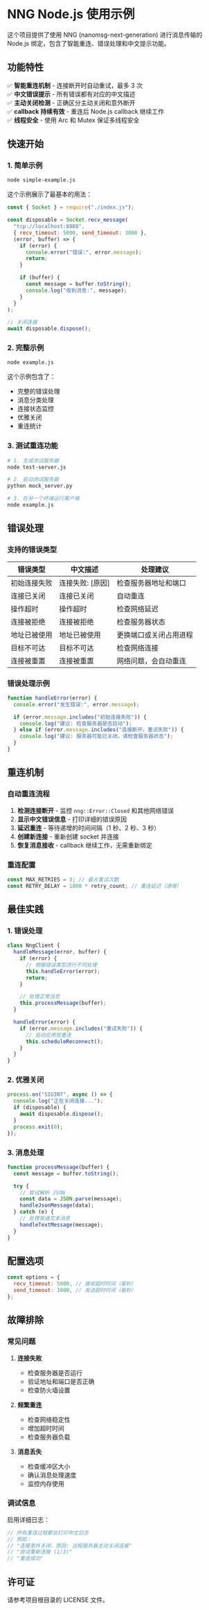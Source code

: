 # NNG Node.js 使用示例

这个项目提供了使用 NNG (nanomsg-next-generation) 进行消息传输的 Node.js 绑定，包含了智能重连、错误处理和中文提示功能。

## 功能特性

✅ **智能重连机制** - 连接断开时自动重试，最多 3 次  
✅ **中文错误提示** - 所有错误都有对应的中文描述  
✅ **主动关闭检测** - 正确区分主动关闭和意外断开  
✅ **callback 持续有效** - 重连后 Node.js callback 继续工作  
✅ **线程安全** - 使用 Arc 和 Mutex 保证多线程安全

## 快速开始

### 1. 简单示例

```bash
node simple-example.js
```

这个示例展示了最基本的用法：

```javascript
const { Socket } = require("./index.js");

const disposable = Socket.recv_message(
  "tcp://localhost:8888",
  { recv_timeout: 5000, send_timeout: 3000 },
  (error, buffer) => {
    if (error) {
      console.error("错误:", error.message);
      return;
    }

    if (buffer) {
      const message = buffer.toString();
      console.log("收到消息:", message);
    }
  }
);

// 关闭连接
await disposable.dispose();
```

### 2. 完整示例

```bash
node example.js
```

这个示例包含了：

- 完整的错误处理
- 消息分类处理
- 连接状态监控
- 优雅关闭
- 重连统计

### 3. 测试重连功能

```bash
# 1. 生成测试服务器
node test-server.js

# 2. 启动测试服务器
python mock_server.py

# 3. 在另一个终端运行客户端
node example.js
```

## 错误处理

### 支持的错误类型

| 错误类型     | 中文描述         | 处理建议               |
| ------------ | ---------------- | ---------------------- |
| 初始连接失败 | 连接失败: [原因] | 检查服务器地址和端口   |
| 连接已关闭   | 连接已关闭       | 自动重连               |
| 操作超时     | 操作超时         | 检查网络延迟           |
| 连接被拒绝   | 连接被拒绝       | 检查服务器状态         |
| 地址已被使用 | 地址已被使用     | 更换端口或关闭占用进程 |
| 目标不可达   | 目标不可达       | 检查网络连接           |
| 连接被重置   | 连接被重置       | 网络问题，会自动重连   |

### 错误处理示例

```javascript
function handleError(error) {
  console.error("发生错误:", error.message);

  if (error.message.includes("初始连接失败")) {
    console.log("建议: 检查服务器是否启动");
  } else if (error.message.includes("连接断开，重试失败")) {
    console.log("建议: 服务器可能已关闭，请检查服务器状态");
  }
}
```

## 重连机制

### 自动重连流程

1. **检测连接断开** - 监控 `nng::Error::Closed` 和其他网络错误
2. **显示中文错误信息** - 打印详细的错误原因
3. **延迟重连** - 等待递增的时间间隔（1 秒、2 秒、3 秒）
4. **创建新连接** - 重新创建 socket 并连接
5. **恢复消息接收** - callback 继续工作，无需重新绑定

### 重连配置

```javascript
const MAX_RETRIES = 3; // 最大重试次数
const RETRY_DELAY = 1000 * retry_count; // 重连延迟（递增）
```

## 最佳实践

### 1. 错误处理

```javascript
class NngClient {
  handleMessage(error, buffer) {
    if (error) {
      // 根据错误类型进行不同处理
      this.handleError(error);
      return;
    }

    // 处理正常消息
    this.processMessage(buffer);
  }

  handleError(error) {
    if (error.message.includes("重试失败")) {
      // 启动应用层重连
      this.scheduleReconnect();
    }
  }
}
```

### 2. 优雅关闭

```javascript
process.on("SIGINT", async () => {
  console.log("正在关闭连接...");
  if (disposable) {
    await disposable.dispose();
  }
  process.exit(0);
});
```

### 3. 消息处理

```javascript
function processMessage(buffer) {
  const message = buffer.toString();

  try {
    // 尝试解析 JSON
    const data = JSON.parse(message);
    handleJsonMessage(data);
  } catch (e) {
    // 处理普通文本消息
    handleTextMessage(message);
  }
}
```

## 配置选项

```javascript
const options = {
  recv_timeout: 5000, // 接收超时时间（毫秒）
  send_timeout: 3000, // 发送超时时间（毫秒）
};
```

## 故障排除

### 常见问题

1. **连接失败**

   - 检查服务器是否运行
   - 验证地址和端口是否正确
   - 检查防火墙设置

2. **频繁重连**

   - 检查网络稳定性
   - 增加超时时间
   - 检查服务器负载

3. **消息丢失**
   - 检查缓冲区大小
   - 确认消息处理速度
   - 监控内存使用

### 调试信息

启用详细日志：

```javascript
// 所有重连过程都会打印中文日志
// 例如：
// "连接意外关闭，原因: 远程服务器主动关闭连接"
// "尝试重新连接 (1/3)"
// "重连成功"
```

## 许可证

请参考项目根目录的 LICENSE 文件。
